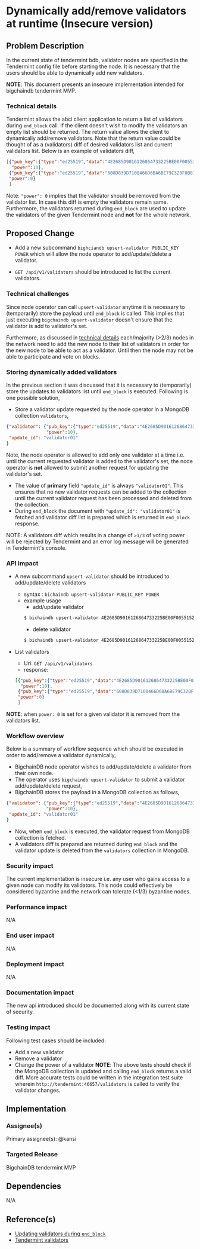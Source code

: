 # Dynamically add/remove validators at runtime (Insecure version)

## Problem Description
In the current state of tendermint bdb, validator nodes are specified in the Tendermint config file before starting the node. It is necessary that the users should be able to dynamically add new validators.

**NOTE**: This document presents an insecure implementation intended for bigchaindb tendermint MVP.

### Technical details
Tendermint allows the abci client application to return a list of validators during `end_block` call. If the client doesn't wish to modify the validators an empty list should be returned. The return value allows the client to dynamically add/remove validators. Note that the return value could be thought of as a (validators) diff of desired validators list and current validators list. Below is an example of validators diff,
```json
[{"pub_key":{"type":"ed25519","data":"4E2685D9016126864733225BE00F005515200727FBAB1312FC78C8B76831255A"},
  "power":10},
 {"pub_key":{"type":"ed25519","data":"608D839D7100466D6BA6BE79C320F8B81DE93CFAA58CF9768CF921C6371F2553"},
 "power":0}
 ]
```
Note: `"power": 0` implies that the validator should be removed from the validator list. In case this diff is empty the validators remain same. Furthermore, the validators returned during `end_block` are used to update the validators of the given Tendermint node and **not** for the whole network.


## Proposed Change
- Add a new subcommand `bighciandb upsert-validator PUBLIC_KEY POWER` which will allow the node operator to add/update/delete a validator.

- `GET /api/v1/validators` should be introduced to list the current validators.

### Technical challenges
Since node operator can call `upsert-validator` anytime it is necessary to (temporarily) store the payload until `end_block` is called. This implies that just executing `bigchaindb upsert-validator` doesn't ensure that the validator is add to validator's set.

Furthermore, as discussed in [technical details](#technical-details) each/majority (>2/3) nodes in the network need to add the new node to their list of validators in order for the new node to be able to act as a validator. Until then the node may not be able to participate and vote on blocks.


### Storing dynamically added validators
In the previous section it was discussed that it is necessary to (temporarily) store the updates to validators list until `end_block` is executed. Following is one possible solution,

- Store a validator update requested by the node operator in a MongoDB collection `validators`,
```json
{"validator": {"pub_key":{"type":"ed25519","data":"4E2685D9016126864733225BE00F005515200727FBAB1312FC78C8B76831255A"},
               "power":10},
 "update_id": "validator01"
}
```
Note, the node operator is allowed to add only one validator at a time i.e. until the current requested validator is added to the validator's set, the node operator is **not** allowed to submit another request for updating the validator's set.
- The value of **primary** field `"update_id"` is always `"validator01"`. This ensures that no new validator requests can be added to the collection until the current validator request has been processed and deleted from the collection.
- During `end_block` the document with `"update_id": "validator01"` is fetched and validator diff list is prepared which is returned in `end_block` response.

NOTE: A validators diff which results in a change of `>1/3` of voting power will be rejected by Tendermint and an error log message will be generated in Tendermint's console.

### API impact

- A new subcommand `upsert-validator` should be introduced to add/update/delete validators
  - syntax : `bichaindb upsert-validator PUBLIC_KEY POWER`
  - example usage
    - add/update validator
    ```bash
    $ bichaindb upsert-validator 4E2685D9016126864733225BE00F005515200727FBAB1312FC78C8B76831255A 10
    ```
    - delete validator
    ```bash
    $ bichaindb upsert-validator 4E2685D9016126864733225BE00F005515200727FBAB1312FC78C8B76831255A 0
    ```

- List validators
  - Uri: `GET /api/v1/validators`
  - response: 
  ```json
  [{"pub_key":{"type":"ed25519","data":"4E2685D9016126864733225BE00F005515200727FBAB1312FC78C8B76831255A"},
    "power":10},
   {"pub_key":{"type":"ed25519","data":"608D839D7100466D6BA6BE79C320F8B81DE93CFAA58CF9768CF921C6371F2553"},
   "power":0}
   ]
  ```

**NOTE**: when `power: 0` is set for a given validator it is removed from the validators list.

### Workflow overview
Below is a summary of workflow sequence which should be executed in order to add/remove a validator dynamically,
- BigchainDB node operator wishes to add/update/delete a validator from their own node.
- The operator uses `bigchaindb upsert-validator` to submit a validator add/update/delete request,
- BigchainDB stores the payload in a MongoDB collection as follows,
```json
{"validator": {"pub_key":{"type":"ed25519","data":"4E2685D9016126864733225BE00F005515200727FBAB1312FC78C8B76831255A"},
               "power":10},
 "update_id": "validator01"
}
```
- Now, when `end_block` is executed, the validator request from MongoDB collection is fetched.
- A validators diff is prepared are returned during `end_block` and the validator update is deleted from the `validators` collection in MongoDB.


### Security impact
The current implementation is insecure i.e. any user who gains access to a given node can modify its validators. This node could effectively be considered byzantine and the network can tolerate (<1/3) byzantine nodes.

### Performance impact
N/A

### End user impact
N/A

### Deployment impact
N/A

### Documentation impact
The new api introduced should be documented along with its current state of security.


### Testing impact
Following test cases should be included:
- Add a new validator
- Remove a validator
- Change the power of a validator
**NOTE**: The above tests should check if the MongoDB collection is updated and calling `end_block` returns a valid diff. More accurate tests could be written in the integration test suite wherein `http://tendermint:46657/validators` is called to verify the validator changes.

## Implementation

### Assignee(s)
Primary assignee(s): @kansi

### Targeted Release
BigchainDB tendermint MVP


## Dependencies
N/A


## Reference(s)
- [Updating validators during `end_block`](http://tendermint.readthedocs.io/en/master/app-development.html#endblock)
- [Tendermint validators](http://tendermint.readthedocs.io/en/master/specification/validators.html)
